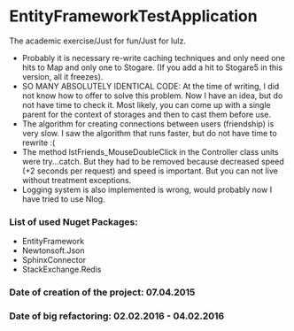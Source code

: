 # EntityFrameworkTestApplication
The academic exercise/Just for fun/Just for lulz.

  - Probably it is necessary re-write caching techniques and only need one hits to Map and only one to Stogare. (If you add a hit to Stogare5 in this version, all it freezes).
  - SO MANY ABSOLUTELY IDENTICAL CODE: At the time of writing, I did not know how to offer to solve this problem. Now I have an idea, but do not have time to check it. Most likely, you can come up with a single parent for the context of storages and then to cast them before use.
  - The algorithm for creating connections between users (friendship) is very slow. I saw the algorithm that runs faster, but do not have time to rewrite :(
  - The method lstFriends_MouseDoubleClick in the Controller class units were try...catch. But they had to be removed because decreased speed (+2 seconds per request) and speed is important. But you can not live without treatment exceptions.
  - Logging system is also implemented is wrong, would probably now I have tried to use Nlog.

### List of used Nuget Packages:
  - EntityFramework
  - Newtonsoft.Json
  - SphinxConnector
  - StackExchange.Redis

### Date of creation of the project: 07.04.2015
### Date of big refactoring: 02.02.2016 - 04.02.2016
